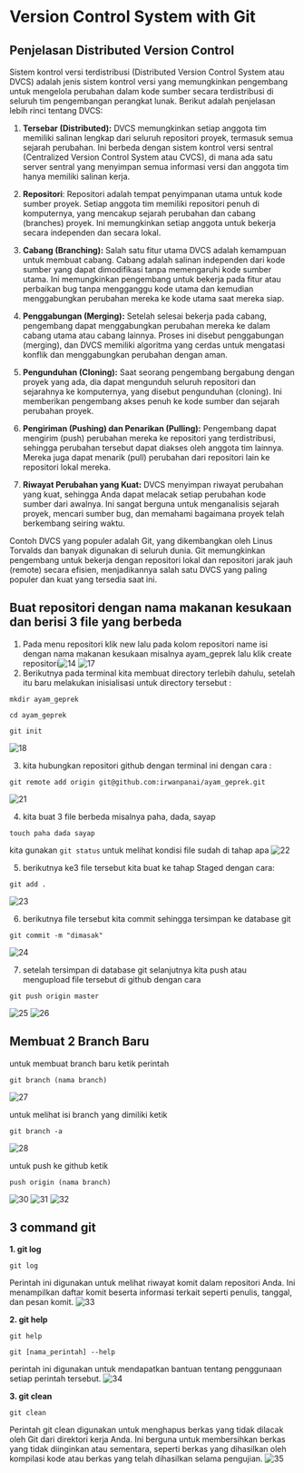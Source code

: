 # Version Control System with Git
## Penjelasan Distributed Version Control

Sistem kontrol versi terdistribusi (Distributed Version Control System atau DVCS) adalah jenis sistem kontrol versi yang memungkinkan pengembang untuk mengelola perubahan dalam kode sumber secara terdistribusi di seluruh tim pengembangan perangkat lunak. Berikut adalah penjelasan lebih rinci tentang DVCS:

1. **Tersebar (Distributed):** DVCS memungkinkan setiap anggota tim memiliki salinan lengkap dari seluruh repositori proyek, termasuk semua sejarah perubahan. Ini berbeda dengan sistem kontrol versi sentral (Centralized Version Control System atau CVCS), di mana ada satu server sentral yang menyimpan semua informasi versi dan anggota tim hanya memiliki salinan kerja.

2. **Repositori**: Repositori adalah tempat penyimpanan utama untuk kode sumber proyek. Setiap anggota tim memiliki repositori penuh di komputernya, yang mencakup sejarah perubahan dan cabang (branches) proyek. Ini memungkinkan setiap anggota untuk bekerja secara independen dan secara lokal.

3. **Cabang (Branching):** Salah satu fitur utama DVCS adalah kemampuan untuk membuat cabang. Cabang adalah salinan independen dari kode sumber yang dapat dimodifikasi tanpa memengaruhi kode sumber utama. Ini memungkinkan pengembang untuk bekerja pada fitur atau perbaikan bug tanpa mengganggu kode utama dan kemudian menggabungkan perubahan mereka ke kode utama saat mereka siap.

4. **Penggabungan (Merging):** Setelah selesai bekerja pada cabang, pengembang dapat menggabungkan perubahan mereka ke dalam cabang utama atau cabang lainnya. Proses ini disebut penggabungan (merging), dan DVCS memiliki algoritma yang cerdas untuk mengatasi konflik dan menggabungkan perubahan dengan aman.

5. **Pengunduhan (Cloning):** Saat seorang pengembang bergabung dengan proyek yang ada, dia dapat mengunduh seluruh repositori dan sejarahnya ke komputernya, yang disebut pengunduhan (cloning). Ini memberikan pengembang akses penuh ke kode sumber dan sejarah perubahan proyek.

6. **Pengiriman (Pushing) dan Penarikan (Pulling):** Pengembang dapat mengirim (push) perubahan mereka ke repositori yang terdistribusi, sehingga perubahan tersebut dapat diakses oleh anggota tim lainnya. Mereka juga dapat menarik (pull) perubahan dari repositori lain ke repositori lokal mereka.

7. **Riwayat Perubahan yang Kuat:** DVCS menyimpan riwayat perubahan yang kuat, sehingga Anda dapat melacak setiap perubahan kode sumber dari awalnya. Ini sangat berguna untuk menganalisis sejarah proyek, mencari sumber bug, dan memahami bagaimana proyek telah berkembang seiring waktu.

Contoh DVCS yang populer adalah Git, yang dikembangkan oleh Linus Torvalds dan banyak digunakan di seluruh dunia. Git memungkinkan pengembang untuk bekerja dengan repositori lokal dan repositori jarak jauh (remote) secara efisien, menjadikannya salah satu DVCS yang paling populer dan kuat yang tersedia saat ini.

## Buat repositori dengan nama makanan kesukaan dan berisi 3 file yang berbeda

1. Pada menu repositori klik new lalu pada kolom repositori name isi dengan nama makanan kesukaan misalnya ayam_geprek lalu klik create repositori![14](https://github.com/irwanpanai/devops18-dumbways-irwanpanai/assets/89429810/805fefd4-6f9d-4511-93be-44b9caaaa2cb)  ![17](https://github.com/irwanpanai/devops18-dumbways-irwanpanai/assets/89429810/50f92d4a-8bda-4da4-b3ef-609c5f256a23)
2. Berikutnya pada terminal kita membuat directory terlebih dahulu, setelah itu baru melakukan inisialisasi untuk directory tersebut :
```
mkdir ayam_geprek
```
```
cd ayam_geprek
```
```
git init
```
![18](https://github.com/irwanpanai/devops18-dumbways-irwanpanai/assets/89429810/f9226dff-b419-488b-99a9-b1859c32a0ca)

3. kita hubungkan repositori github dengan terminal ini dengan cara :
```
git remote add origin git@github.com:irwanpanai/ayam_geprek.git
```
![21](https://github.com/irwanpanai/devops18-dumbways-irwanpanai/assets/89429810/79b8c898-5b69-43e8-9b57-8ce1f2742927)

4. kita buat 3 file berbeda misalnya paha, dada, sayap
```
touch paha dada sayap
```
kita gunakan ``` git status ``` untuk melihat kondisi file sudah di tahap apa
![22](https://github.com/irwanpanai/devops18-dumbways-irwanpanai/assets/89429810/48b111d4-75d0-431c-9ebb-b4109c7169c5)

5. berikutnya ke3 file tersebut kita buat ke tahap Staged dengan cara:
```
git add .
```
![23](https://github.com/irwanpanai/devops18-dumbways-irwanpanai/assets/89429810/fc2990a7-9780-4ff3-8ccf-18ac9e5035c7)

6. berikutnya file tersebut kita commit sehingga tersimpan ke database git
```
git commit -m "dimasak"
```
![24](https://github.com/irwanpanai/devops18-dumbways-irwanpanai/assets/89429810/e38303a2-63e2-4712-bee6-4df804ec6b6e)

7. setelah tersimpan di database git selanjutnya kita push atau mengupload file tersebut di github dengan cara
```
git push origin master
```
![25](https://github.com/irwanpanai/devops18-dumbways-irwanpanai/assets/89429810/2dec5b0c-746b-4133-8bed-cdc9799a600a)
![26](https://github.com/irwanpanai/devops18-dumbways-irwanpanai/assets/89429810/b965a799-e70c-4720-a27b-9cf65245c1ac)

## Membuat 2 Branch Baru

untuk membuat branch baru ketik perintah
```
git branch (nama branch)
```
![27](https://github.com/irwanpanai/devops18-dumbways-irwanpanai/assets/89429810/aa795d90-c29a-430f-8c70-0787ecda06a8)

untuk melihat isi branch yang dimiliki ketik
```
git branch -a
```
![28](https://github.com/irwanpanai/devops18-dumbways-irwanpanai/assets/89429810/b11674ee-749b-47e5-af37-cc6d79c84a61)

untuk push ke github ketik
```
push origin (nama branch)
```
![30](https://github.com/irwanpanai/devops18-dumbways-irwanpanai/assets/89429810/581a0c33-5d5c-47e2-a670-dab32560e2a5)
![31](https://github.com/irwanpanai/devops18-dumbways-irwanpanai/assets/89429810/59cd82f0-4da1-4cb6-97f4-7471a62f6d1d)
![32](https://github.com/irwanpanai/devops18-dumbways-irwanpanai/assets/89429810/d619fbf0-9096-4f6f-9b7f-748c3c8e290b)

## 3 command git
**1. git log**
```
git log
```
Perintah ini digunakan untuk melihat riwayat komit dalam repositori Anda. Ini menampilkan daftar komit beserta informasi terkait seperti penulis, tanggal, dan pesan komit.
![33](https://github.com/irwanpanai/devops18-dumbways-irwanpanai/assets/89429810/4b8df888-1371-4c82-90ba-ecd4a5d76593)

**2. git help**
```
git help
```
```
git [nama_perintah] --help
```
perintah ini digunakan untuk mendapatkan bantuan tentang penggunaan setiap perintah tersebut.
![34](https://github.com/irwanpanai/devops18-dumbways-irwanpanai/assets/89429810/8e727e5d-ec51-4c07-ad61-eadd3af4d877)

**3. git clean**
```
git clean
```
Perintah git clean digunakan untuk menghapus berkas yang tidak dilacak oleh Git dari direktori kerja Anda. Ini berguna untuk membersihkan berkas yang tidak diinginkan atau sementara, seperti berkas yang dihasilkan oleh kompilasi kode atau berkas yang telah dihasilkan selama pengujian.
![35](https://github.com/irwanpanai/devops18-dumbways-irwanpanai/assets/89429810/95b995a9-b92a-47bc-8573-d7520a068e55)
